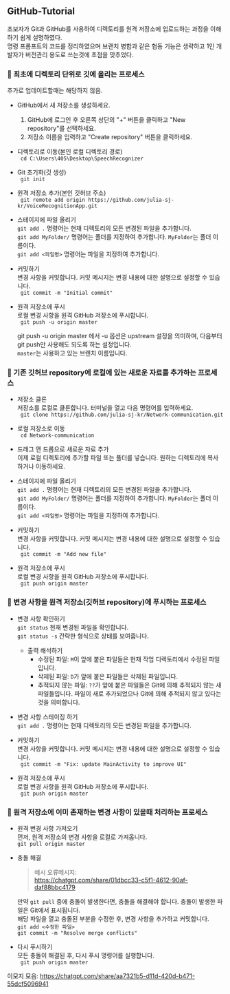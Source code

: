 ## GitHub-Tutorial

초보자가 Git과 GitHub를 사용하여 디렉토리를 원격 저장소에 업로드하는 과정을 이해하기 쉽게 설명하였다.<br>
명령 프롬프트의 코드를 정리하였으며 브랜치 병합과 같은 협동 기능은 생략하고 1인 개발자가 버전관리 용도로 쓰는것에 초점을 맞추었다.

### :small_orange_diamond: 최초에 디렉토리 단위로 깃에 올리는 프로세스<br>
추가로 업데이트할때는 해당하지 않음.

* GitHub에서 새 저장소를 생성하세요.
  1. GitHub에 로그인 후 오른쪽 상단의 "+" 버튼을 클릭하고 "New repository"를 선택하세요.
  2. 저장소 이름을 입력하고 "Create repository" 버튼을 클릭하세요.

* 디렉토리로 이동(본인 로컬 디렉토리 경로)<br>
``` cd C:\Users\405\Desktop\SpeechRecognizer``` 

* Git 초기화(깃 생성)<br>
``` git init``` 

* 원격 저장소 추가(본인 깃허브 주소)<br>
``` git remote add origin https://github.com/julia-sj-kr/VoiceRecognitionApp.git```

* 스테이지에 파일 올리기<br>
  `git add .` 명령어는 현재 디렉토리의 모든 변경된 파일을 추가합니다.<br>
  `git add MyFolder/` 명령어는 폴더를 지정하여 추가합니다. `MyFolder`는 폴더 이름이다.<br>
  `git add <파일명>` 명령어는 파일을 지정하여 추가합니다.


* 커밋하기<br>
  변경 사항을 커밋합니다. 커밋 메시지는 변경 내용에 대한 설명으로 설정할 수 있습니다.<br>
``` git commit -m "Initial commit"```

* 원격 저장소에 푸시<br>
  로컬 변경 사항을 원격 GitHub 저장소에 푸시합니다.<br>
``` git push -u origin master``` 

   git push -u origin master 에서 -u 옵션은 upstream 설정을 의미하며, 다음부터 git push만 사용해도 되도록 하는 설정입니다.<br>
   `master`는 사용하고 있는 브랜치 이름입니다.

### :small_orange_diamond: 기존 깃허브 repository에 로컬에 있는 새로운 자료를 추가하는 프로세스<br>

* 저장소 클론<br>
  저장소를 로컬로 클론합니다. 터미널을 열고 다음 명령어를 입력하세요.<br>
``` git clone https://github.com/julia-sj-kr/Network-communication.git```

* 로컬 저장소로 이동<br>
``` cd Network-communication```

* 드래그 앤 드롭으로 새로운 자료 추가<br>
  이제 로컬 디렉토리에 추가할 파일 또는 폴더를 넣습니다. 원하는 디렉토리에 복사하거나 이동하세요.

* 스테이지에 파일 올리기<br>
  `git add .` 명령어는 현재 디렉토리의 모든 변경된 파일을 추가합니다.<br>
  `git add MyFolder/` 명령어는 폴더를 지정하여 추가합니다. `MyFolder`는 폴더 이름이다.<br>
  `git add <파일명>` 명령어는 파일을 지정하여 추가합니다.

* 커밋하기<br>
  변경 사항을 커밋합니다. 커밋 메시지는 변경 내용에 대한 설명으로 설정할 수 있습니다.<br>
``` git commit -m "Add new file"```

* 원격 저장소에 푸시<br>
  로컬 변경 사항을 원격 GitHub 저장소에 푸시합니다.<br>
``` git push origin master``` 

### :small_orange_diamond: 변경 사항을 원격 저장소(깃허브 repository)에 푸시하는 프로세스<br>

* 변경 사항 확인하기<br>
  `git status` 현재 변경된 파일을 확인합니다.<br>
  `git status -s` 간략한 형식으로 상태를 보여줍니다.<br>
    - 출력 해석하기<br>
      - 수정된 파일: `M`이 앞에 붙은 파일들은 현재 작업 디렉토리에서 수정된 파일입니다.
      - 삭제된 파일: `D`가 앞에 붙은 파일들은 삭제된 파일입니다.
      - 추적되지 않는 파일: `??`가 앞에 붙은 파일들은 Git에 의해 추적되지 않는 새 파일들입니다. 파일이 새로 추가되었으나 Git에 의해 추적되지 않고 있다는 것을 의미합니다.

* 변경 사항 스테이징 하기<br>
  `git add .` 명령어는 현재 디렉토리의 모든 변경된 파일을 추가합니다.<br>

* 커밋하기<br>
  변경 사항을 커밋합니다. 커밋 메시지는 변경 내용에 대한 설명으로 설정할 수 있습니다.<br>
``` git commit -m "Fix: update MainActivity to improve UI"```

* 원격 저장소에 푸시<br>
  로컬 변경 사항을 원격 GitHub 저장소에 푸시합니다.<br>
``` git push origin master``` 

### :small_orange_diamond: 원격 저장소에 이미 존재하는 변경 사항이 있을때 처리하는 프로세스<br>

* 원격 변경 사항 가져오기<br>
  먼저, 원격 저장소의 변경 사항을 로컬로 가져옵니다.<br>
  `git pull origin master`<br>

* 충돌 해결<br>
  > 예시 오류메시지:<br>
  https://chatgpt.com/share/01dbcc33-c5f1-4612-90af-daf88bbc4179<br>
  
  만약 `git pull` 중에 충돌이 발생한다면, 충돌을 해결해야 합니다. 충돌이 발생한 파일은 Git에서 표시됩니다.<br>
  해당 파일을 열고 충돌된 부분을 수정한 후, 변경 사항을 추가하고 커밋합니다.<br>
  `git add <수정한 파일>`<br>
  `git commit -m "Resolve merge conflicts"`

* 다시 푸시하기<br>
  모든 충돌이 해결된 후, 다시 푸시 명령어를 실행합니다.<br>
``` git push origin master``` 


이모지 모음: https://chatgpt.com/share/aa7321b5-d11d-420d-b471-55dcf5096941

